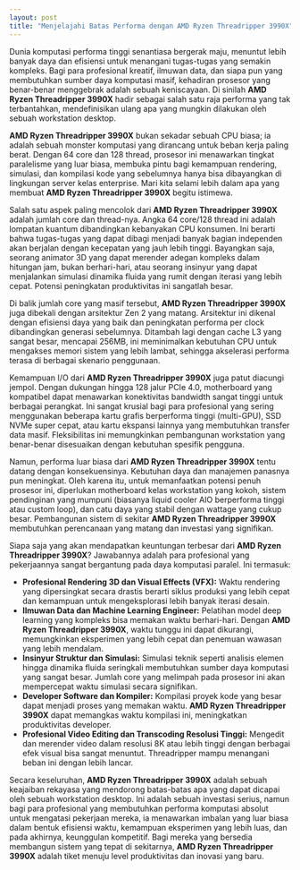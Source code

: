 ```yaml
---
layout: post
title: "Menjelajahi Batas Performa dengan AMD Ryzen Threadripper 3990X"
---
```


Dunia komputasi performa tinggi senantiasa bergerak maju, menuntut lebih banyak daya dan efisiensi untuk menangani tugas-tugas yang semakin kompleks. Bagi para profesional kreatif, ilmuwan data, dan siapa pun yang membutuhkan sumber daya komputasi masif, kehadiran prosesor yang benar-benar menggebrak adalah sebuah keniscayaan. Di sinilah **AMD Ryzen Threadripper 3990X** hadir sebagai salah satu raja performa yang tak terbantahkan, mendefinisikan ulang apa yang mungkin dilakukan oleh sebuah workstation desktop.

**AMD Ryzen Threadripper 3990X** bukan sekadar sebuah CPU biasa; ia adalah sebuah monster komputasi yang dirancang untuk beban kerja paling berat. Dengan 64 core dan 128 thread, prosesor ini menawarkan tingkat paralelisme yang luar biasa, membuka pintu bagi kemampuan rendering, simulasi, dan kompilasi kode yang sebelumnya hanya bisa dibayangkan di lingkungan server kelas enterprise. Mari kita selami lebih dalam apa yang membuat **AMD Ryzen Threadripper 3990X** begitu istimewa.

Salah satu aspek paling mencolok dari **AMD Ryzen Threadripper 3990X** adalah jumlah core dan thread-nya. Angka 64 core/128 thread ini adalah lompatan kuantum dibandingkan kebanyakan CPU konsumen. Ini berarti bahwa tugas-tugas yang dapat dibagi menjadi banyak bagian independen akan berjalan dengan kecepatan yang jauh lebih tinggi. Bayangkan saja, seorang animator 3D yang dapat merender adegan kompleks dalam hitungan jam, bukan berhari-hari, atau seorang insinyur yang dapat menjalankan simulasi dinamika fluida yang rumit dengan iterasi yang lebih cepat. Potensi peningkatan produktivitas ini sangatlah besar.

Di balik jumlah core yang masif tersebut, **AMD Ryzen Threadripper 3990X** juga dibekali dengan arsitektur Zen 2 yang matang. Arsitektur ini dikenal dengan efisiensi daya yang baik dan peningkatan performa per clock dibandingkan generasi sebelumnya. Ditambah lagi dengan cache L3 yang sangat besar, mencapai 256MB, ini meminimalkan kebutuhan CPU untuk mengakses memori sistem yang lebih lambat, sehingga akselerasi performa terasa di berbagai skenario penggunaan.

Kemampuan I/O dari **AMD Ryzen Threadripper 3990X** juga patut diacungi jempol. Dengan dukungan hingga 128 jalur PCIe 4.0, motherboard yang kompatibel dapat menawarkan konektivitas bandwidth sangat tinggi untuk berbagai perangkat. Ini sangat krusial bagi para profesional yang sering menggunakan beberapa kartu grafis berperforma tinggi (multi-GPU), SSD NVMe super cepat, atau kartu ekspansi lainnya yang membutuhkan transfer data masif. Fleksibilitas ini memungkinkan pembangunan workstation yang benar-benar disesuaikan dengan kebutuhan spesifik pengguna.

Namun, performa luar biasa dari **AMD Ryzen Threadripper 3990X** tentu datang dengan konsekuensinya. Kebutuhan daya dan manajemen panasnya pun meningkat. Oleh karena itu, untuk memanfaatkan potensi penuh prosesor ini, diperlukan motherboard kelas workstation yang kokoh, sistem pendinginan yang mumpuni (biasanya liquid cooler AIO berperforma tinggi atau custom loop), dan catu daya yang stabil dengan wattage yang cukup besar. Pembangunan sistem di sekitar **AMD Ryzen Threadripper 3990X** membutuhkan perencanaan yang matang dan investasi yang signifikan.

Siapa saja yang akan mendapatkan keuntungan terbesar dari **AMD Ryzen Threadripper 3990X**? Jawabannya adalah para profesional yang pekerjaannya sangat bergantung pada daya komputasi paralel. Ini termasuk:

*   **Profesional Rendering 3D dan Visual Effects (VFX):** Waktu rendering yang dipersingkat secara drastis berarti siklus produksi yang lebih cepat dan kemampuan untuk mengeksplorasi lebih banyak iterasi desain.
*   **Ilmuwan Data dan Machine Learning Engineer:** Pelatihan model deep learning yang kompleks bisa memakan waktu berhari-hari. Dengan **AMD Ryzen Threadripper 3990X**, waktu tunggu ini dapat dikurangi, memungkinkan eksperimen yang lebih cepat dan penemuan wawasan yang lebih mendalam.
*   **Insinyur Struktur dan Simulasi:** Simulasi teknik seperti analisis elemen hingga dinamika fluida seringkali membutuhkan sumber daya komputasi yang sangat besar. Jumlah core yang melimpah pada prosesor ini akan mempercepat waktu simulasi secara signifikan.
*   **Developer Software dan Kompiler:** Kompilasi proyek kode yang besar dapat menjadi proses yang memakan waktu. **AMD Ryzen Threadripper 3990X** dapat memangkas waktu kompilasi ini, meningkatkan produktivitas developer.
*   **Profesional Video Editing dan Transcoding Resolusi Tinggi:** Mengedit dan merender video dalam resolusi 8K atau lebih tinggi dengan berbagai efek visual bisa sangat menuntut. Threadripper mampu menangani beban ini dengan lebih lancar.

Secara keseluruhan, **AMD Ryzen Threadripper 3990X** adalah sebuah keajaiban rekayasa yang mendorong batas-batas apa yang dapat dicapai oleh sebuah workstation desktop. Ini adalah sebuah investasi serius, namun bagi para profesional yang membutuhkan performa komputasi absolut untuk mengatasi pekerjaan mereka, ia menawarkan imbalan yang luar biasa dalam bentuk efisiensi waktu, kemampuan eksperimen yang lebih luas, dan pada akhirnya, keunggulan kompetitif. Bagi mereka yang bersedia membangun sistem yang tepat di sekitarnya, **AMD Ryzen Threadripper 3990X** adalah tiket menuju level produktivitas dan inovasi yang baru.
